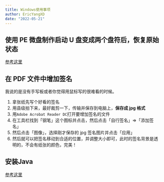```yaml
---
title: Windows使用事项
author: EricYangXD
date: "2022-05-21"
---
```


## 使用 PE 微盘制作启动 U 盘变成两个盘符后，恢复原始状态

[参考这里](https://blog.csdn.net/qq_33188180/article/details/108335615)

## 在 PDF 文件中增加签名

我说的是没有手写板或者你觉得用鼠标写的很难看的时候。

1. 拿张纸先写个好看的签名
2. 用县级拍下来，最好裁剪一下，传输并保存到电脑上，**保存成 jpg 格式**
3. 用`Adobe Acrobat Reader DC`打开要增加签名的文件
4. 在工具栏找到「钢笔」这个图标并点击，然后点击「自行签名」=>「添加签名」
5. 然后点击「图像」，选择刚才保存的 jpg 签名图片并点击「应用」
6. 然后就可以把签名移动到合适的位置，并调整大小即可，此时的签名背景是透明的，不会有纸张的颜色，完美！


## 安装Java

[参考这里](https://www.runoob.com/w3cnote/windows10-java-setup.html)